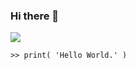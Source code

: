 ### Hi there 👋

<!--
**zohaib304/zohaib304** is a ✨ _special_ ✨ repository because its `README.md` (this file) appears on your GitHub profile.
-->

![](https://komarev.com/ghpvc/?username=zohaib304)

`>> print( 'Hello World.' )`
